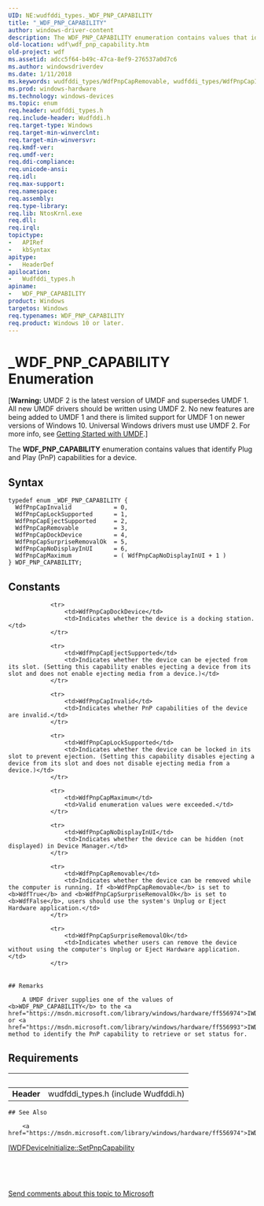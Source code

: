 ```yaml
---
UID: NE:wudfddi_types._WDF_PNP_CAPABILITY
title: "_WDF_PNP_CAPABILITY"
author: windows-driver-content
description: The WDF_PNP_CAPABILITY enumeration contains values that identify Plug and Play (PnP) capabilities for a device.
old-location: wdf\wdf_pnp_capability.htm
old-project: wdf
ms.assetid: adcc5f64-b49c-47ca-8ef9-276537a0d7c6
ms.author: windowsdriverdev
ms.date: 1/11/2018
ms.keywords: wudfddi_types/WdfPnpCapRemovable, wudfddi_types/WdfPnpCapInvalid, umdf.wdf_pnp_capability, WdfPnpCapSurpriseRemovalOk, wudfddi_types/WdfPnpCapMaximum, umdfstructs_365aedf9-fb60-49db-8925-bc6cf0d9a9d6.xml, _WDF_PNP_CAPABILITY, wudfddi_types/WdfPnpCapSurpriseRemovalOk, wudfddi_types/WdfPnpCapNoDisplayInUI, WdfPnpCapRemovable, wudfddi_types/WdfPnpCapLockSupported, WdfPnpCapEjectSupported, WdfPnpCapNoDisplayInUI, wdf.wdf_pnp_capability, wudfddi_types/WDF_PNP_CAPABILITY, wudfddi_types/WdfPnpCapDockDevice, WdfPnpCapMaximum, WdfPnpCapInvalid, WdfPnpCapDockDevice, wudfddi_types/WdfPnpCapEjectSupported, WdfPnpCapLockSupported, WDF_PNP_CAPABILITY, WDF_PNP_CAPABILITY enumeration
ms.prod: windows-hardware
ms.technology: windows-devices
ms.topic: enum
req.header: wudfddi_types.h
req.include-header: Wudfddi.h
req.target-type: Windows
req.target-min-winverclnt: 
req.target-min-winversvr: 
req.kmdf-ver: 
req.umdf-ver: 
req.ddi-compliance: 
req.unicode-ansi: 
req.idl: 
req.max-support: 
req.namespace: 
req.assembly: 
req.type-library: 
req.lib: NtosKrnl.exe
req.dll: 
req.irql: 
topictype:
-	APIRef
-	kbSyntax
apitype:
-	HeaderDef
apilocation:
-	Wudfddi_types.h
apiname:
-	WDF_PNP_CAPABILITY
product: Windows
targetos: Windows
req.typenames: WDF_PNP_CAPABILITY
req.product: Windows 10 or later.
---
```


# _WDF_PNP_CAPABILITY Enumeration
<p class="CCE_Message">[<b>Warning:</b> UMDF 2 is the latest version of UMDF and supersedes UMDF 1.  All new UMDF drivers should be written using UMDF 2.  No new features are being added to UMDF 1 and there is limited support for UMDF 1 on newer versions of Windows 10.  Universal Windows drivers must use UMDF 2.  For more info, see <a href="https://docs.microsoft.com/en-us/windows-hardware/drivers/wdf/getting-started-with-umdf-version-2">Getting Started with UMDF</a>.]

The <b>WDF_PNP_CAPABILITY</b> enumeration contains values that identify Plug and Play (PnP) capabilities for a device.

## Syntax
````
typedef enum _WDF_PNP_CAPABILITY { 
  WdfPnpCapInvalid            = 0,
  WdfPnpCapLockSupported      = 1,
  WdfPnpCapEjectSupported     = 2,
  WdfPnpCapRemovable          = 3,
  WdfPnpCapDockDevice         = 4,
  WdfPnpCapSurpriseRemovalOk  = 5,
  WdfPnpCapNoDisplayInUI      = 6,
  WdfPnpCapMaximum            = ( WdfPnpCapNoDisplayInUI + 1 )
} WDF_PNP_CAPABILITY;
````

## Constants

<table>
            
                <tr>
                    <td>WdfPnpCapDockDevice</td>
                    <td>Indicates whether the device is a docking station.</td>
                </tr>
            
                <tr>
                    <td>WdfPnpCapEjectSupported</td>
                    <td>Indicates whether the device can be ejected from its slot. (Setting this capability enables ejecting a device from its slot and does not enable ejecting media from a device.)</td>
                </tr>
            
                <tr>
                    <td>WdfPnpCapInvalid</td>
                    <td>Indicates whether PnP capabilities of the device are invalid.</td>
                </tr>
            
                <tr>
                    <td>WdfPnpCapLockSupported</td>
                    <td>Indicates whether the device can be locked in its slot to prevent ejection. (Setting this capability disables ejecting a device from its slot and does not disable ejecting media from a device.)</td>
                </tr>
            
                <tr>
                    <td>WdfPnpCapMaximum</td>
                    <td>Valid enumeration values were exceeded.</td>
                </tr>
            
                <tr>
                    <td>WdfPnpCapNoDisplayInUI</td>
                    <td>Indicates whether the device can be hidden (not displayed) in Device Manager.</td>
                </tr>
            
                <tr>
                    <td>WdfPnpCapRemovable</td>
                    <td>Indicates whether the device can be removed while the computer is running. If <b>WdfPnpCapRemovable</b> is set to <b>WdfTrue</b> and <b>WdfPnpCapSurpriseRemovalOk</b> is set to <b>WdfFalse</b>, users should use the system's Unplug or Eject Hardware application.</td>
                </tr>
            
                <tr>
                    <td>WdfPnpCapSurpriseRemovalOk</td>
                    <td>Indicates whether users can remove the device without using the computer's Unplug or Eject Hardware application.</td>
                </tr>
</table>

    ## Remarks

        A UMDF driver supplies one of the values of <b>WDF_PNP_CAPABILITY</b> to the <a href="https://msdn.microsoft.com/library/windows/hardware/ff556974">IWDFDeviceInitialize::GetPnpCapability</a> or <a href="https://msdn.microsoft.com/library/windows/hardware/ff556993">IWDFDeviceInitialize::SetPnpCapability</a> method to identify the PnP capability to retrieve or set status for.

## Requirements
| &nbsp; | &nbsp; |
| ---- |:---- |
| **Header** | wudfddi_types.h (include Wudfddi.h) |

    ## See Also

        <a href="https://msdn.microsoft.com/library/windows/hardware/ff556974">IWDFDeviceInitialize::GetPnpCapability</a>

<a href="https://msdn.microsoft.com/library/windows/hardware/ff556993">IWDFDeviceInitialize::SetPnpCapability</a>

 

 

<a href="mailto:wsddocfb@microsoft.com?subject=Documentation%20feedback [wdf\wdf]:%20WDF_PNP_CAPABILITY enumeration%20 RELEASE:%20(1/11/2018)&amp;body=%0A%0APRIVACY STATEMENT%0A%0AWe use your feedback to improve the documentation. We don't use your email address for any other purpose, and we'll remove your email address from our system after the issue that you're reporting is fixed. While we're working to fix this issue, we might send you an email message to ask for more info. Later, we might also send you an email message to let you know that we've addressed your feedback.%0A%0AFor more info about Microsoft's privacy policy, see http://privacy.microsoft.com/en-us/default.aspx." title="Send comments about this topic to Microsoft">Send comments about this topic to Microsoft</a>